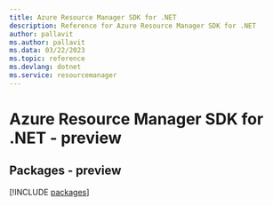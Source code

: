 ```yaml
---
title: Azure Resource Manager SDK for .NET
description: Reference for Azure Resource Manager SDK for .NET
author: pallavit
ms.author: pallavit
ms.data: 03/22/2023
ms.topic: reference
ms.devlang: dotnet
ms.service: resourcemanager
---
```

# Azure Resource Manager SDK for .NET - preview
## Packages - preview
[!INCLUDE [packages](resource-manager-index.md)]